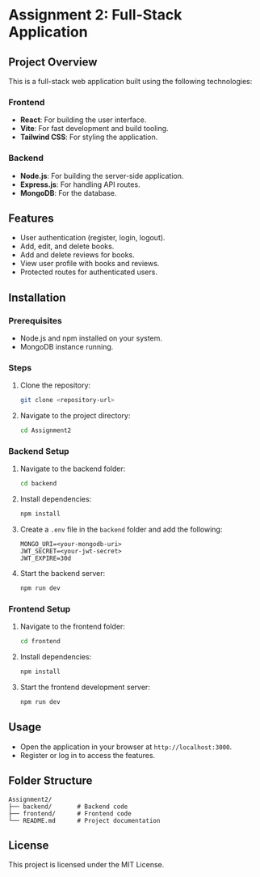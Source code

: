 # Assignment 2: Full-Stack Application

## Project Overview
This is a full-stack web application built using the following technologies:

### Frontend
- **React**: For building the user interface.
- **Vite**: For fast development and build tooling.
- **Tailwind CSS**: For styling the application.

### Backend
- **Node.js**: For building the server-side application.
- **Express.js**: For handling API routes.
- **MongoDB**: For the database.

## Features
- User authentication (register, login, logout).
- Add, edit, and delete books.
- Add and delete reviews for books.
- View user profile with books and reviews.
- Protected routes for authenticated users.

## Installation

### Prerequisites
- Node.js and npm installed on your system.
- MongoDB instance running.

### Steps
1. Clone the repository:
   ```bash
   git clone <repository-url>
   ```
2. Navigate to the project directory:
   ```bash
   cd Assignment2
   ```

### Backend Setup
1. Navigate to the backend folder:
   ```bash
   cd backend
   ```
2. Install dependencies:
   ```bash
   npm install
   ```
3. Create a `.env` file in the `backend` folder and add the following:
   ```env
   MONGO_URI=<your-mongodb-uri>
   JWT_SECRET=<your-jwt-secret>
   JWT_EXPIRE=30d
   ```
4. Start the backend server:
   ```bash
   npm run dev
   ```

### Frontend Setup
1. Navigate to the frontend folder:
   ```bash
   cd frontend
   ```
2. Install dependencies:
   ```bash
   npm install
   ```
3. Start the frontend development server:
   ```bash
   npm run dev
   ```

## Usage
- Open the application in your browser at `http://localhost:3000`.
- Register or log in to access the features.

## Folder Structure
```
Assignment2/
├── backend/       # Backend code
├── frontend/      # Frontend code
└── README.md      # Project documentation
```

## License
This project is licensed under the MIT License.